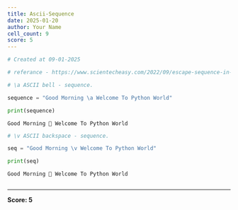 ```yaml
---
title: Ascii-Sequence
date: 2025-01-20
author: Your Name
cell_count: 9
score: 5
---
```


```python
# Created at 09-01-2025
```


```python
# referance - https://www.scientecheasy.com/2022/09/escape-sequence-in-python.html
```


```python
# \a ASCII bell - sequence.
```


```python
sequence = "Good Morning \a Welcome To Python World"
```


```python
print(sequence)
```

    Good Morning  Welcome To Python World



```python
# \v ASCII backspace - sequence.
```


```python
seq = "Good Morning \v Welcome To Python World"
```


```python
print(seq)
```

    Good Morning  Welcome To Python World



```python

```


---
**Score: 5**
